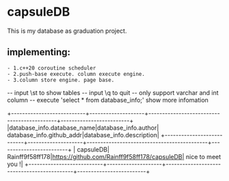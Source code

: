 # capsuleDB
This is my database as graduation project.

## implementing:
    - 1.c++20 coroutine scheduler
    - 2.push-base execute. column execute engine.
    - 3.column store engine. page base.

-- input \st to show tables
-- input \q to quit
-- only support varchar and int column
-- execute 'select * from database_info;' show more infomation

+---------------------------+--------------------+--------------------------------------------+-------------------------+
|database_info.database_name|database_info.author|                   database_info.github_addr|database_info.description|
+---------------------------+--------------------+--------------------------------------------+-------------------------+
|                  capsuleDB|     Rainff9f58ff178|https://github.com/Rainff9f58ff178/capsuleDB|       nice to meet you !|
+---------------------------+--------------------+--------------------------------------------+-------------------------+



